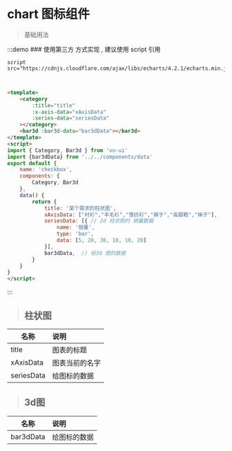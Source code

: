 # chart 图标组件

> 基础用法

:::demo ### 使用第三方 方式实现 , 建议使用 script 引用  
```
script src="https://cdnjs.cloudflare.com/ajax/libs/echarts/4.2.1/echarts.min.js"
```


```html


<template>
    <category
        :title="title"
        :x-axis-data="xAxisData"
        :series-data="seriesData"
    ></category>
    <bar3d :bar3d-data="bar3dData"></bar3d>
</template>
<script>
import { Category, Bar3d } from 'vo-ui'
import {bar3dData} from '../../components/data'
export default {
    name: 'checkbox',
    components: {
        Category, Bar3d
    },
    data() {
        return {
            title: '某个需求的柱状图',
            xAxisData: ["衬衫","羊毛衫","雪纺衫","裤子","高跟鞋","袜子"],
            seriesData: [{ // 2d 柱状图的 销量数据
                name: '销量',
                type: 'bar',
                data: [5, 20, 36, 10, 10, 20]
            }],
            bar3dData,  // 给3d 图的数据
        }
    }
}
</script>
```

:::

> ## 柱状图

| 名称        | 说明          
| ------------- |:-------------|
| title     | 图表的标题 |
| xAxisData      | 图表当前的名字 |
| seriesData | 给图标的数据 |



> ## 3d图

| 名称        | 说明          
| ------------- |:-------------|
| bar3dData | 给图标的数据 |